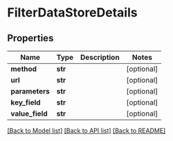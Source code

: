 # FilterDataStoreDetails

## Properties
Name | Type | Description | Notes
------------ | ------------- | ------------- | -------------
**method** | **str** |  | [optional] 
**url** | **str** |  | [optional] 
**parameters** | **str** |  | [optional] 
**key_field** | **str** |  | [optional] 
**value_field** | **str** |  | [optional] 

[[Back to Model list]](../README.md#documentation-for-models) [[Back to API list]](../README.md#documentation-for-api-endpoints) [[Back to README]](../README.md)


